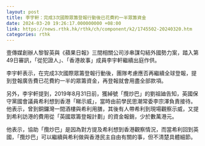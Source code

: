 ```yaml
---
layout: post
title: 李宇軒：完成3次國際眾籌登報行動後已花費約一半眾籌資金　
date: 2024-03-20 19:26:17.000000000 +08:00
link: https://news.rthk.hk/rthk/ch/component/k2/1745502-20240320.htm
categories: rthk
---
```


壹傳媒創辦人黎智英與《蘋果日報》三間相關公司涉串謀勾結外國勢力案，踏入第49日審訊，「從犯證人」、「香港故事」成員李宇軒繼續出庭作供。

李宇軒表示，在完成3次國際眾籌登報行動後，團隊考慮應否再繼續全球登報，提到登報廣告費已花費約一半的眾籌資金，再登報就會用盡全部款項。

另外，李宇軒提到，2019年8月31日前，獲綽號「攬炒巴」的劉祖廸告知，英國保守黨國會議員希利想到香港「睇示威」，當時由前學民思潮常委李宗澤負責接待。他表示，曾到銅鑼灣一間酒樓與希利用膳，其後有人帶希利到現場觀察示威，又提到希利訪港的費用從「英國眾籌登報計劃」的資金報銷，少於數萬港元。

他表示，協助「攬炒巴」是因為對方提及希利想到香港觀察情況，而當希利回到英國，「攬炒巴」可以繼續與希利做與香港民主自由有關的事，但不清楚具體細節。
